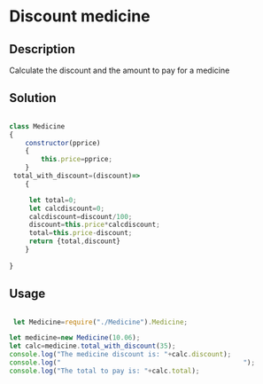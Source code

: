 # Discount medicine

## Description

Calculate the discount and the amount to pay for a medicine

## Solution

```Javascript

class Medicine
{
    constructor(pprice)
    {
        this.price=pprice;
    }
 total_with_discount=(discount)=>
    {

     let total=0;
     let calcdiscount=0;
     calcdiscount=discount/100;
     discount=this.price*calcdiscount;
     total=this.price-discount;  
     return {total,discount}
    }
   
}

```
## Usage

```Javascript

 let Medicine=require("./Medicine").Medicine;

let medicine=new Medicine(10.06);
let calc=medicine.total_with_discount(35);
console.log("The medicine discount is: "+calc.discount);
console.log("                                              ");
console.log("The total to pay is: "+calc.total);


```